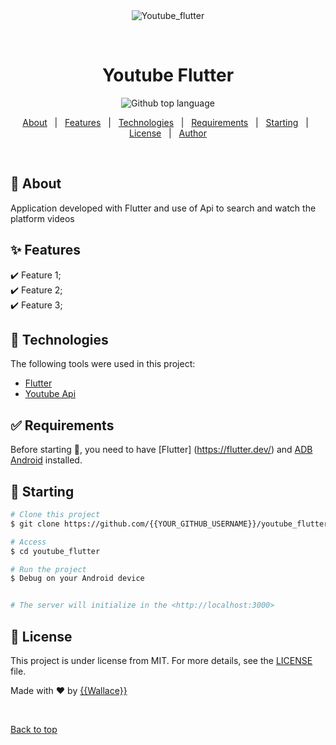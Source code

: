 <div align="center" id="top"> 
  <img src="./.github/app.gif" alt="Youtube_flutter" />

  &#xa0;

  <!-- <a href="https://youtube_flutter.netlify.app">Demo</a> -->
</div>

<h1 align="center">Youtube Flutter</h1>

<p align="center">
  <img alt="Github top language" src="https://img.shields.io/github/languages/top/{{https://github.com/wallacewolv}}/youtube_flutter?color=56BEB8">
</p>

<!-- Status -->

<!-- <h4 align="center"> 
	🚧  Youtube_flutter 🚀 Under construction...  🚧
</h4> 

<hr> -->

<p align="center">
  <a href="#dart-about">About</a> &#xa0; | &#xa0; 
  <a href="#sparkles-features">Features</a> &#xa0; | &#xa0;
  <a href="#rocket-technologies">Technologies</a> &#xa0; | &#xa0;
  <a href="#white_check_mark-requirements">Requirements</a> &#xa0; | &#xa0;
  <a href="#checkered_flag-starting">Starting</a> &#xa0; | &#xa0;
  <a href="#memo-license">License</a> &#xa0; | &#xa0;
  <a href="https://github.com/{{YOUR_GITHUB_USERNAME}}" target="_blank">Author</a>
</p>

<br>

## :dart: About ##

Application developed with Flutter and use of Api to search and watch the platform videos

## :sparkles: Features ##

:heavy_check_mark: Feature 1;\
:heavy_check_mark: Feature 2;\
:heavy_check_mark: Feature 3;

## :rocket: Technologies ##

The following tools were used in this project:

- [Flutter](https://flutter.dev/)
- [Youtube Api](https://pub.dev/packages/youtube_explode_dart)

## :white_check_mark: Requirements ##

Before starting :checkered_flag:, you need to have [Flutter] (https://flutter.dev/)  and [ADB Android](https://developer.android.com/studio/command-line/adb?hl=pt-br) installed.

## :checkered_flag: Starting ##

```bash
# Clone this project
$ git clone https://github.com/{{YOUR_GITHUB_USERNAME}}/youtube_flutter

# Access
$ cd youtube_flutter

# Run the project
$ Debug on your Android device


# The server will initialize in the <http://localhost:3000>
```

## :memo: License ##

This project is under license from MIT. For more details, see the [LICENSE](LICENSE.md) file.


Made with :heart: by <a href="https://github.com/{{https://github.com/wallacewolv}}" target="_blank">{{Wallace}}</a>

&#xa0;

<a href="#top">Back to top</a>